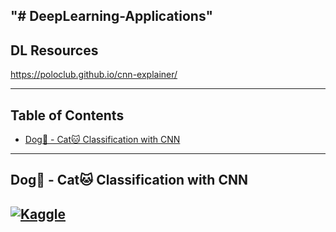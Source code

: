 "# DeepLearning-Applications" 
---
## DL Resources
https://poloclub.github.io/cnn-explainer/ 

---

## Table of Contents
- [Dog🐶 - Cat🐱 Classification with CNN](#dog---cat-classification-with-cnn)

---
## Dog🐶 - Cat🐱 Classification with CNN
[![Kaggle](https://img.shields.io/badge/Kaggle-Dataset-blue?logo=kaggle)](https://www.kaggle.com/datasets/tongpython/cat-and-dog/data)
---
